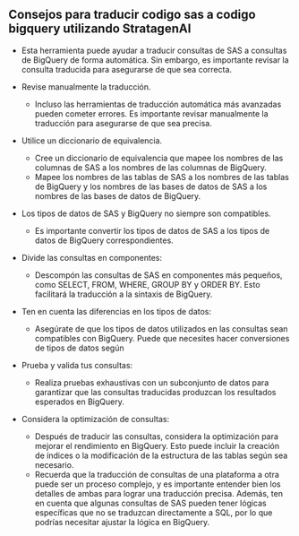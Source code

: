 ## Consejos para traducir codigo sas a codigo bigquery utilizando StratagenAI

- Esta herramienta puede ayudar a traducir consultas de SAS a consultas de BigQuery de forma automática. Sin embargo, es importante revisar la consulta traducida para asegurarse de que sea correcta.

- Revise manualmente la traducción.

  - Incluso las herramientas de traducción automática más avanzadas pueden cometer errores. Es importante revisar manualmente la traducción para asegurarse de que sea precisa.

- Utilice un diccionario de equivalencia.

  - Cree un diccionario de equivalencia que mapee los nombres de las columnas de SAS a los nombres de las columnas de BigQuery.
  - Mapee los nombres de las tablas de SAS a los nombres de las tablas de BigQuery y los nombres de las bases de datos de SAS a los nombres de las bases de datos de BigQuery.

- Los tipos de datos de SAS y BigQuery no siempre son compatibles.

  - Es importante convertir los tipos de datos de SAS a los tipos de datos de BigQuery correspondientes.

- Divide las consultas en componentes:

  - Descompón las consultas de SAS en componentes más pequeños, como SELECT, FROM, WHERE, GROUP BY y ORDER BY. Esto facilitará la traducción a la sintaxis de BigQuery.

- Ten en cuenta las diferencias en los tipos de datos:

  - Asegúrate de que los tipos de datos utilizados en las consultas sean compatibles con BigQuery. Puede que necesites hacer conversiones de tipos de datos según

- Prueba y valida tus consultas:

  - Realiza pruebas exhaustivas con un subconjunto de datos para garantizar que las consultas traducidas produzcan los resultados esperados en BigQuery.

- Considera la optimización de consultas:
  - Después de traducir las consultas, considera la optimización para mejorar el rendimiento en BigQuery. Esto puede incluir la creación de índices o la modificación de la estructura de las tablas según sea necesario.
  - Recuerda que la traducción de consultas de una plataforma a otra puede ser un proceso complejo, y es importante entender bien los detalles de ambas para lograr una traducción precisa. Además, ten en cuenta que algunas consultas de SAS pueden tener lógicas específicas que no se traduzcan directamente a SQL, por lo que podrías necesitar ajustar la lógica en BigQuery.
